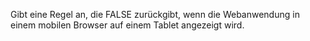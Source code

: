 Gibt eine Regel an, die FALSE zurückgibt, wenn die Webanwendung in einem mobilen Browser auf einem Tablet angezeigt wird.
